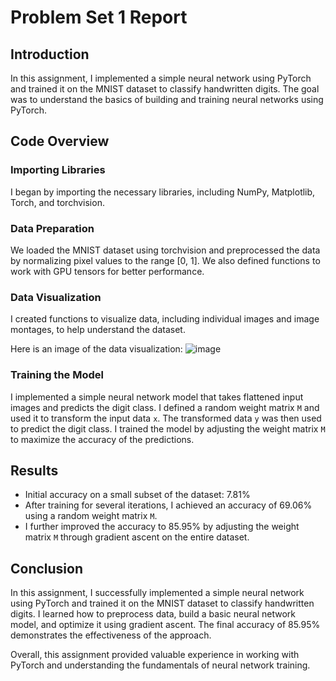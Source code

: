 # Problem Set 1 Report

## Introduction

In this assignment, I implemented a simple neural network using PyTorch and trained it on the MNIST dataset to classify handwritten digits. The goal was to understand the basics of building and training neural networks using PyTorch.

## Code Overview

### Importing Libraries

I began by importing the necessary libraries, including NumPy, Matplotlib, Torch, and torchvision.

### Data Preparation

We loaded the MNIST dataset using torchvision and preprocessed the data by normalizing pixel values to the range [0, 1]. We also defined functions to work with GPU tensors for better performance.

### Data Visualization

I created functions to visualize data, including individual images and image montages, to help understand the dataset.

Here is an image of the data visualization:
![image](https://github.com/iklopukh2021/MathDataSci/assets/143549784/78235dbd-91cb-430b-8be3-abc629b1ef29)

### Training the Model

I implemented a simple neural network model that takes flattened input images and predicts the digit class. I defined a random weight matrix `M` and used it to transform the input data `x`. The transformed data `y` was then used to predict the digit class. I trained the model by adjusting the weight matrix `M` to maximize the accuracy of the predictions.

## Results

- Initial accuracy on a small subset of the dataset: 7.81%
- After training for several iterations, I achieved an accuracy of 69.06% using a random weight matrix `M`.
- I further improved the accuracy to 85.95% by adjusting the weight matrix `M` through gradient ascent on the entire dataset.

## Conclusion

In this assignment, I successfully implemented a simple neural network using PyTorch and trained it on the MNIST dataset to classify handwritten digits. I learned how to preprocess data, build a basic neural network model, and optimize it using gradient ascent. The final accuracy of 85.95% demonstrates the effectiveness of the approach.

Overall, this assignment provided valuable experience in working with PyTorch and understanding the fundamentals of neural network training.
